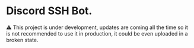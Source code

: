 # Discord SSH Bot.
⚠️ This project is under development, updates are coming all the time so it is not recommended to use it in production, it could be even uploaded in a broken state.